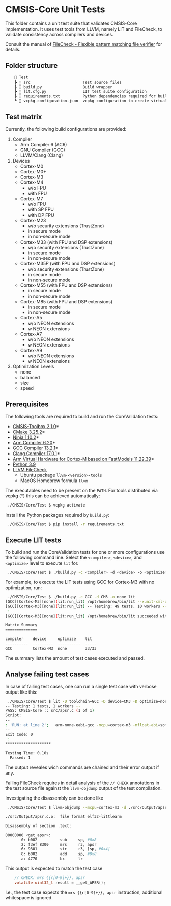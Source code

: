 # CMSIS-Core Unit Tests

This folder contains a unit test suite that validates CMSIS-Core implementation.
It uses test tools from LLVM, namely LIT and FileCheck, to validate consistency across compilers and devices.

Consult the manual of [FileCheck - Flexible pattern matching file verifier](https://llvm.org/docs/CommandGuide/FileCheck.html)
for details.

## Folder structure

```txt
    📂 Test
    ┣ 📂 src                       Test source files
    ┣ 📂 build.py                  Build wrapper
    ┣ 📂 lit.cfg.py                LIT test suite configuration
    ┣ 📂 requirements.txt          Python dependencies required for build.py script
    ┗ 📂 vcpkg-configuration.json  vcpkg configuration to create virtual environment required for running these tests
```

## Test matrix

Currently, the following build configurations are provided:

1. Compiler
   - Arm Compiler 6 (AC6)
   - GNU Compiler (GCC)
   - LLVM/Clang (Clang)
2. Devices
   - Cortex-M0
   - Cortex-M0+
   - Cortex-M3
   - Cortex-M4
     - w/o FPU
     - with FPU
   - Cortex-M7
     - w/o FPU
     - with SP FPU
     - with DP FPU
   - Cortex-M23
     - w/o security extensions (TrustZone)
     - in secure mode
     - in non-secure mode
   - Cortex-M33 (with FPU and DSP extensions)
     - w/o security extensions (TrustZone)
     - in secure mode
     - in non-secure mode
   - Cortex-M35P (with FPU and DSP extensions)
     - w/o security extensions (TrustZone)
     - in secure mode
     - in non-secure mode
   - Cortex-M55 (with FPU and DSP extensions)
     - in secure mode
     - in non-secure mode
   - Cortex-M85 (with FPU and DSP extensions)
     - in secure mode
     - in non-secure mode
   - Cortex-A5
     - w/o NEON extensions
     - w NEON extensions
   - Cortex-A7
     - w/o NEON extensions
     - w NEON extensions
   - Cortex-A9
     - w/o NEON extensions
     - w NEON extensions
3. Optimization Levels
   - none
   - balanced
   - size
   - speed

## Prerequisites

The following tools are required to build and run the CoreValidation tests:

- [CMSIS-Toolbox 2.1.0](https://artifacts.keil.arm.com/cmsis-toolbox/2.1.0/)*
- [CMake 3.25.2](https://cmake.org/download/)*
- [Ninja 1.10.2](https://github.com/ninja-build/ninja/releases)*
- [Arm Compiler 6.20](https://artifacts.keil.arm.com/arm-compiler/6.20/21/)*
- [GCC Compiler 13.2.1](https://artifacts.keil.arm.com/arm-none-eabi-gcc/13.2.1/)*
- [Clang Compiler 17.0.1](https://github.com/ARM-software/LLVM-embedded-toolchain-for-Arm/releases/tag/release-17.0.1)*
- [Arm Virtual Hardware for Cortex-M based on FastModels 11.22.39](https://artifacts.keil.arm.com/avh/11.22.39/)*
- [Python 3.9](https://www.python.org/downloads/)
- [LLVM FileCheck](https://github.com/llvm/llvm-project/releases/)
  - Ubuntu package `llvm-<version>-tools`
  - MacOS Homebrew formula `llvm`

The executables need to be present on the `PATH`.
For tools distributed via vcpkg (*) this can be achieved automatically:

```bash
 ./CMSIS/Core/Test $ vcpkg activate
```

Install the Python packages required by `build.py`:

```bash
 ./CMSIS/Core/Test $ pip install -r requirements.txt
```

## Execute LIT tests

To build and run the CoreValidation tests for one or more configurations use the following command line.
Select the `<compiler>`, `<device>`, and `<optimize>` level to execute `lit` for.

```bash
 ./CMSIS/Core/Test $ ./build.py -c <compiler> -d <device> -o <optimize> [lit]
```

For example, to execute the LIT tests using GCC for Cortex-M3 with no optimization, run:

```bash
 ./CMSIS/Core/Test $ ./build.py -c GCC -d CM3 -o none lit
[GCC][Cortex-M3][none](lit:run_lit) /opt/homebrew/bin/lit --xunit-xml-output lit.xml -D toolchain=GCC -D device=CM3 -D optimize=none src
[GCC][Cortex-M3][none](lit:run_lit) -- Testing: 49 tests, 10 workers --
 :
[GCC][Cortex-M3][none](lit:run_lit) /opt/homebrew/bin/lit succeeded with exit code 0

Matrix Summary
==============

compiler    device     optimize    lit
----------  ---------  ----------  -----
GCC         Cortex-M3  none        33/33
```

The summary lists the amount of test cases executed and passed.

## Analyse failing test cases

In case of failing test cases, one can run a single test case with verbose output like this:

```bash
 ./CMSIS/Core/Test $ lit -D toolchain=GCC -D device=CM3 -D optimize=none -a src/apsr.c
-- Testing: 1 tests, 1 workers --
PASS: CMSIS-Core :: src/apsr.c (1 of 1)
Script:
--
: 'RUN: at line 2';   arm-none-eabi-gcc -mcpu=cortex-m3 -mfloat-abi=soft -O1 -I ../Include -D CORE_HEADER="core_cm3.h" -c -D __CM3_REV=0x0000U -D __MPU_PRESENT=1U -D __VTOR_PRESENT=1U -D __NVIC_PRIO_BITS=3U -D __Vendor_SysTickConfig=0U -o ./src/Output/apsr.c.o ./src/apsr.c; llvm-objdump --mcpu=cortex-m3 -d ./src/Output/apsr.c.o | FileCheck --allow-unused-prefixes --check-prefixes CHECK,CHECK-THUMB ./src/apsr.c
--
Exit Code: 0
 :
********************

Testing Time: 0.10s
  Passed: 1
```

The output reveales wich commands are chained and their error output if any.

Failing FileCheck requires in detail analysis of the `// CHECK` annotations in the test source file
against the `llvm-objdump` output of the test compilation.

Investigating the disassembly can be done like

```bash
 ./CMSIS/Core/Test $ llvm-objdump --mcpu=cortex-m3 -d ./src/Output/apsr.c.o

./src/Output/apsr.c.o:  file format elf32-littlearm

Disassembly of section .text:

00000000 <get_apsr>:
       0: b082          sub     sp, #0x8
       2: f3ef 8300     mrs     r3, apsr
       6: 9301          str     r3, [sp, #0x4]
       8: b002          add     sp, #0x8
       a: 4770          bx      lr
```

This output is expected to match the test case

```c
    // CHECK: mrs {{r[0-9]+}}, apsr
    volatile uint32_t result = __get_APSR();
```

I.e., the test case expects the `mrs {{r[0-9]+}}, apsr` instruction, additional whitespace is ignored.
